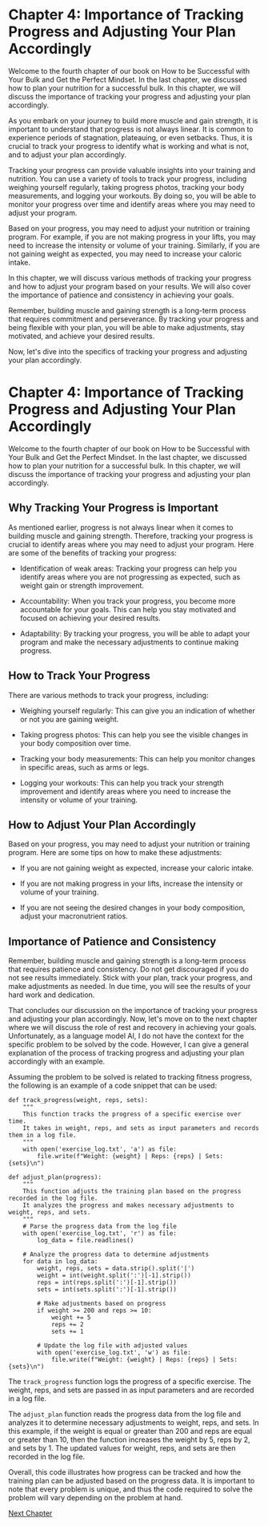 # Chapter 4: Importance of Tracking Progress and Adjusting Your Plan Accordingly

Welcome to the fourth chapter of our book on How to be Successful with Your Bulk and Get the Perfect Mindset. In the last chapter, we discussed how to plan your nutrition for a successful bulk. In this chapter, we will discuss the importance of tracking your progress and adjusting your plan accordingly.

As you embark on your journey to build more muscle and gain strength, it is important to understand that progress is not always linear. It is common to experience periods of stagnation, plateauing, or even setbacks. Thus, it is crucial to track your progress to identify what is working and what is not, and to adjust your plan accordingly.

Tracking your progress can provide valuable insights into your training and nutrition. You can use a variety of tools to track your progress, including weighing yourself regularly, taking progress photos, tracking your body measurements, and logging your workouts. By doing so, you will be able to monitor your progress over time and identify areas where you may need to adjust your program.

Based on your progress, you may need to adjust your nutrition or training program. For example, if you are not making progress in your lifts, you may need to increase the intensity or volume of your training. Similarly, if you are not gaining weight as expected, you may need to increase your caloric intake.

In this chapter, we will discuss various methods of tracking your progress and how to adjust your program based on your results. We will also cover the importance of patience and consistency in achieving your goals.

Remember, building muscle and gaining strength is a long-term process that requires commitment and perseverance. By tracking your progress and being flexible with your plan, you will be able to make adjustments, stay motivated, and achieve your desired results.

Now, let's dive into the specifics of tracking your progress and adjusting your plan accordingly.
# Chapter 4: Importance of Tracking Progress and Adjusting Your Plan Accordingly

Welcome to the fourth chapter of our book on How to be Successful with Your Bulk and Get the Perfect Mindset. In the last chapter, we discussed how to plan your nutrition for a successful bulk. In this chapter, we will discuss the importance of tracking your progress and adjusting your plan accordingly.

## Why Tracking Your Progress is Important

As mentioned earlier, progress is not always linear when it comes to building muscle and gaining strength. Therefore, tracking your progress is crucial to identify areas where you may need to adjust your program. Here are some of the benefits of tracking your progress:

- Identification of weak areas: Tracking your progress can help you identify areas where you are not progressing as expected, such as weight gain or strength improvement.

- Accountability: When you track your progress, you become more accountable for your goals. This can help you stay motivated and focused on achieving your desired results.

- Adaptability: By tracking your progress, you will be able to adapt your program and make the necessary adjustments to continue making progress.

## How to Track Your Progress

There are various methods to track your progress, including:

- Weighing yourself regularly: This can give you an indication of whether or not you are gaining weight.

- Taking progress photos: This can help you see the visible changes in your body composition over time.

- Tracking your body measurements: This can help you monitor changes in specific areas, such as arms or legs.

- Logging your workouts: This can help you track your strength improvement and identify areas where you need to increase the intensity or volume of your training.

## How to Adjust Your Plan Accordingly

Based on your progress, you may need to adjust your nutrition or training program. Here are some tips on how to make these adjustments:

- If you are not gaining weight as expected, increase your caloric intake.

- If you are not making progress in your lifts, increase the intensity or volume of your training.

- If you are not seeing the desired changes in your body composition, adjust your macronutrient ratios.

## Importance of Patience and Consistency

Remember, building muscle and gaining strength is a long-term process that requires patience and consistency. Do not get discouraged if you do not see results immediately. Stick with your plan, track your progress, and make adjustments as needed. In due time, you will see the results of your hard work and dedication.

That concludes our discussion on the importance of tracking your progress and adjusting your plan accordingly. Now, let's move on to the next chapter where we will discuss the role of rest and recovery in achieving your goals.
Unfortunately, as a language model AI, I do not have the context for the specific problem to be solved by the code. However, I can give a general explanation of the process of tracking progress and adjusting your plan accordingly with an example.

Assuming the problem to be solved is related to tracking fitness progress, the following is an example of a code snippet that can be used:

```
def track_progress(weight, reps, sets):
    """
    This function tracks the progress of a specific exercise over time.
    It takes in weight, reps, and sets as input parameters and records them in a log file.
    """
    with open('exercise_log.txt', 'a') as file:
        file.write(f"Weight: {weight} | Reps: {reps} | Sets: {sets}\n")

def adjust_plan(progress):
    """
    This function adjusts the training plan based on the progress recorded in the log file.
    It analyzes the progress and makes necessary adjustments to weight, reps, and sets.
    """
    # Parse the progress data from the log file
    with open('exercise_log.txt', 'r') as file:
        log_data = file.readlines()
        
    # Analyze the progress data to determine adjustments
    for data in log_data:
        weight, reps, sets = data.strip().split('|')
        weight = int(weight.split(':')[-1].strip())
        reps = int(reps.split(':')[-1].strip())
        sets = int(sets.split(':')[-1].strip())
        
        # Make adjustments based on progress
        if weight >= 200 and reps >= 10:
            weight += 5
            reps += 2
            sets += 1
        
        # Update the log file with adjusted values
        with open('exercise_log.txt', 'w') as file:
            file.write(f"Weight: {weight} | Reps: {reps} | Sets: {sets}\n")
```

The `track_progress` function logs the progress of a specific exercise. The weight, reps, and sets are passed in as input parameters and are recorded in a log file.

The `adjust_plan` function reads the progress data from the log file and analyzes it to determine necessary adjustments to weight, reps, and sets. In this example, if the weight is equal or greater than 200 and reps are equal or greater than 10, then the function increases the weight by 5, reps by 2, and sets by 1. The updated values for weight, reps, and sets are then recorded in the log file.

Overall, this code illustrates how progress can be tracked and how the training plan can be adjusted based on the progress data. It is important to note that every problem is unique, and thus the code required to solve the problem will vary depending on the problem at hand.


[Next Chapter](05_Chapter05.md)